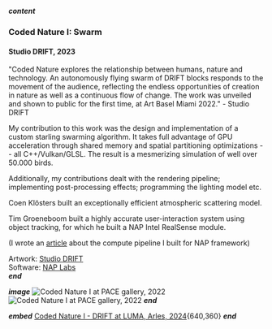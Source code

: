 ___content___
### Coded Nature I: Swarm
#### Studio DRIFT, 2023

"Coded Nature explores the relationship between humans, nature and technology. An autonomously flying swarm of DRIFT blocks responds to the movement of the audience, reflecting the endless opportunities of creation in nature as well as a continuous flow of change. The work was unveiled and shown to public for the first time, at Art Basel Miami 2022." - Studio DRIFT

My contribution to this work was the design and implementation of a custom starling swarming algorithm. It takes full advantage of GPU acceleration through shared memory and spatial partitioning optimizations -- all C++/Vulkan/GLSL. The result is a mesmerizing simulation of well over 50.000 birds.

Additionally, my contributions dealt with the rendering pipeline; implementing post-processing effects; programming the lighting model etc.

Coen Klösters built an exceptionally efficient atmospheric scattering model.

Tim Groeneboom built a highly accurate user-interaction system using object tracking, for which he built a NAP Intel RealSense module.

(I wrote an [article](https://blog.nap-labs.tech/df/d25/md_articles_007_nap_vulkan_compute.html) about the compute pipeline I built for NAP framework)

Artwork: [Studio DRIFT](https://studiodrift.com)  
Software: [NAP Labs](https://nap-labs.tech)  
___end___

___image___
![Coded Nature I at PACE gallery, 2022](../images/codednature01_01.webp)
![Coded Nature I at PACE gallery, 2022](../images/codednature01_02.jpg)
___end___

___embed___
[Coded Nature I - DRIFT at LUMA, Arles, 2024](https://www.youtube.com/embed/gibdzV6ZxYE){640,360}
___end___
